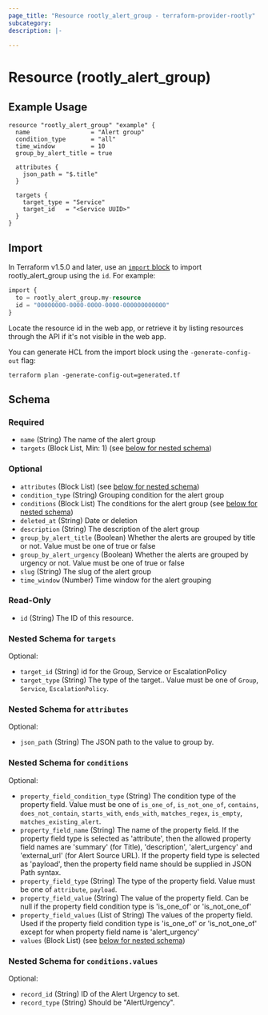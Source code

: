 ```yaml
---
page_title: "Resource rootly_alert_group - terraform-provider-rootly"
subcategory:
description: |-
    
---
```


# Resource (rootly_alert_group)



## Example Usage

```shell
resource "rootly_alert_group" "example" {
  name                 = "Alert group"
  condition_type       = "all"
  time_window          = 10
  group_by_alert_title = true

  attributes {
    json_path = "$.title"
  }

  targets {
    target_type = "Service"
    target_id   = "<Service UUID>"
  }
}
```

## Import

In Terraform v1.5.0 and later, use an [`import` block](https://developer.hashicorp.com/terraform/language/import) to import rootly_alert_group using the `id`. For example:

```terraform
import {
  to = rootly_alert_group.my-resource
  id = "00000000-0000-0000-0000-000000000000"
}
```

Locate the resource id in the web app, or retrieve it by listing resources through the API if it's not visible in the web app.

You can generate HCL from the import block using the `-generate-config-out` flag:

```console
terraform plan -generate-config-out=generated.tf
```

<!-- schema generated by tfplugindocs -->
## Schema

### Required

- `name` (String) The name of the alert group
- `targets` (Block List, Min: 1) (see [below for nested schema](#nestedblock--targets))

### Optional

- `attributes` (Block List) (see [below for nested schema](#nestedblock--attributes))
- `condition_type` (String) Grouping condition for the alert group
- `conditions` (Block List) The conditions for the alert group (see [below for nested schema](#nestedblock--conditions))
- `deleted_at` (String) Date or deletion
- `description` (String) The description of the alert group
- `group_by_alert_title` (Boolean) Whether the alerts are grouped by title or not. Value must be one of true or false
- `group_by_alert_urgency` (Boolean) Whether the alerts are grouped by urgency or not. Value must be one of true or false
- `slug` (String) The slug of the alert group
- `time_window` (Number) Time window for the alert grouping

### Read-Only

- `id` (String) The ID of this resource.

<a id="nestedblock--targets"></a>
### Nested Schema for `targets`

Optional:

- `target_id` (String) id for the Group, Service or EscalationPolicy
- `target_type` (String) The type of the target.. Value must be one of `Group`, `Service`, `EscalationPolicy`.


<a id="nestedblock--attributes"></a>
### Nested Schema for `attributes`

Optional:

- `json_path` (String) The JSON path to the value to group by.


<a id="nestedblock--conditions"></a>
### Nested Schema for `conditions`

Optional:

- `property_field_condition_type` (String) The condition type of the property field. Value must be one of `is_one_of`, `is_not_one_of`, `contains`, `does_not_contain`, `starts_with`, `ends_with`, `matches_regex`, `is_empty`, `matches_existing_alert`.
- `property_field_name` (String) The name of the property field. If the property field type is selected as 'attribute', then the allowed property field names are 'summary' (for Title), 'description', 'alert_urgency' and 'external_url' (for Alert Source URL). If the property field type is selected as 'payload', then the property field name should be supplied in JSON Path syntax.
- `property_field_type` (String) The type of the property field. Value must be one of `attribute`, `payload`.
- `property_field_value` (String) The value of the property field. Can be null if the property field condition type is 'is_one_of' or 'is_not_one_of'
- `property_field_values` (List of String) The values of the property field. Used if the property field condition type is 'is_one_of' or 'is_not_one_of' except for when property field name is 'alert_urgency'
- `values` (Block List) (see [below for nested schema](#nestedblock--conditions--values))

<a id="nestedblock--conditions--values"></a>
### Nested Schema for `conditions.values`

Optional:

- `record_id` (String) ID of the Alert Urgency to set.
- `record_type` (String) Should be "AlertUrgency".
